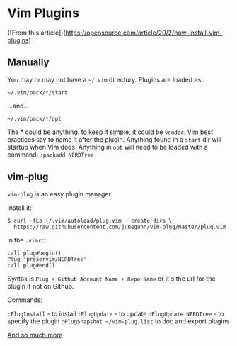 # Vim Plugins

([From this article])(https://opensource.com/article/20/2/how-install-vim-plugins)

## Manually

You may or may not have a `~/.vim` directory. Plugins are loaded as:
```
~/.vim/pack/*/start
```
...and...
```
~/.vim/pack/*/opt
```

The * could be anything. to keep it simple, it could be `vendor`. Vim best practices say to
name it after the plugin. Anything found in a `start` dir will startup when Vim does. Anything
in `opt` will need to be loaded with a command: `:packadd NERDTree`

## vim-plug

`vim-plug` is an easy plugin manager.

Install it:
```
$ curl -fLo ~/.vim/autoload/plug.vim --create-dirs \
  https://raw.githubusercontent.com/junegunn/vim-plug/master/plug.vim
  ```

in the `.vimrc`:
```
call plug#begin()
Plug 'preservim/NERDTree'
call plug#end()
```

Syntax is `Plug + Github Account Name + Repo Name` or it's the url for the plugin if not on
Github.

Commands:

`:PlugInstall` - to install
`:PlugUpdate` - to update
`:PlugUpdate NERDTree` - to specify the plugin
`:PlugSnapshot ~/vim-plug.list` to doc and export plugins

[And so much more](https://github.com/junegunn/vim-plug)

